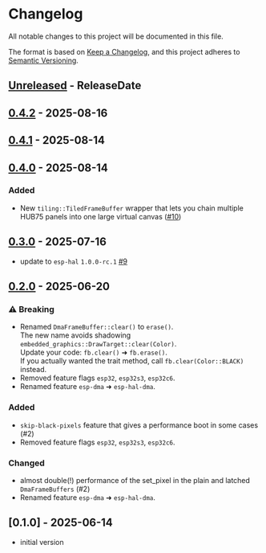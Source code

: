 # Changelog

All notable changes to this project will be documented in this file.

The format is based on [Keep a Changelog](https://keepachangelog.com/en/1.0.0/),
and this project adheres to [Semantic Versioning](https://semver.org/spec/v2.0.0.html).

<!-- next-header -->

## [Unreleased] - ReleaseDate

## [0.4.2] - 2025-08-16

## [0.4.1] - 2025-08-14

## [0.4.0] - 2025-08-14

### Added

* New `tiling::TiledFrameBuffer` wrapper that lets you chain multiple HUB75
  panels into one large virtual canvas ([#10](https://github.com/liebman/hub75-framebuffer/pull/10))

## [0.3.0] - 2025-07-16

* update to `esp-hal` `1.0.0-rc.1` [#9](https://github.com/liebman/hub75-framebuffer/pull/9)

## [0.2.0] - 2025-06-20

### ⚠️ Breaking

* Renamed `DmaFrameBuffer::clear()` to `erase()`.  
  The new name avoids shadowing `embedded_graphics::DrawTarget::clear(Color)`.  
  Update your code: `fb.clear()` ➜ `fb.erase()`.  
  If you actually wanted the trait method, call `fb.clear(Color::BLACK)` instead.
* Removed feature flags `esp32`, `esp32s3`, `esp32c6`.
* Renamed feature `esp-dma` ➜ `esp-hal-dma`.

### Added

* `skip-black-pixels` feature that gives a performance boot in some cases (#2)
* Removed feature flags `esp32`, `esp32s3`, `esp32c6`.

### Changed

* almost double(!) performance of the set_pixel in the plain and latched
  `DmaFrameBuffers` (#2)
* Renamed feature `esp-dma` ➜ `esp-hal-dma`.

## [0.1.0] - 2025-06-14

* initial version

<!-- next-url -->
[Unreleased]: https://github.com/liebman/hub75-framebuffer/compare/v0.4.2...HEAD
[0.4.2]: https://github.com/liebman/hub75-framebuffer/compare/v0.4.1...v0.4.2
[0.4.1]: https://github.com/liebman/hub75-framebuffer/compare/v0.4.0...v0.4.1
[0.4.0]: https://github.com/liebman/hub75-framebuffer/compare/v0.3.0...v0.4.0
[0.3.0]: https://github.com/liebman/hub75-framebuffer/compare/v0.2.0...v0.3.0
[0.2.0]: https://github.com/liebman/hub75-framebuffer/compare/v0.1.0...v0.2.0
